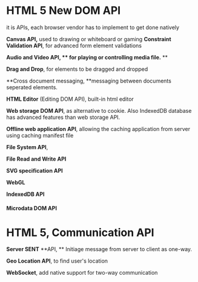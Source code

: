 # HTML 5 New DOM API

it is APIs,  each browser vendor has to implement to get done natively

**Canvas API,** used to drawing or whiteboard or gaming
**Constraint Validation API**, for advanced form element validations

**Audio and Video API, ** for playing or controlling media file.** **

**Drag and Drop**, for elements to be dragged and dropped

**Cross document messaging, **messaging between documents seperated elements.

**HTML Editor** \(Editing DOM API\), built-in html editor

**Web storage DOM API**, as alternative to cookie.  Also IndexedDB database has advanced features than web storage API.

**Offline web application API**, allowing the caching application from server using caching manifest file

**File System API**,

**File Read and Write API**

**SVG specification API**

**WebGL**

**IndexedDB API**

#### Microdata DOM API

# HTML 5, Communication API

**Server SENT** **API, ** Initiage message from server to client as one-way.

**Geo Location API**, to find user's location 

**WebSocket**, add native support for two-way communication

